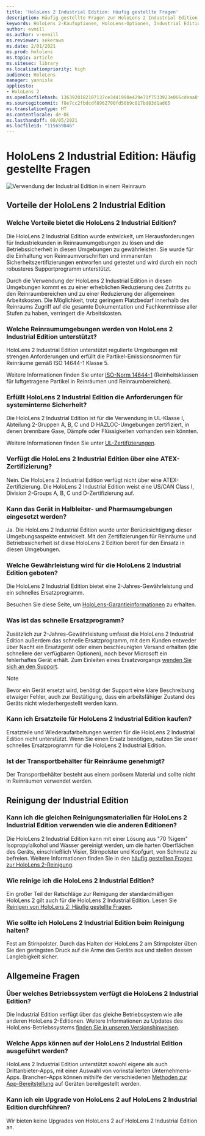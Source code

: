 ```yaml
---
title: 'HoloLens 2 Industrial Edition: Häufig gestellte Fragen'
description: Häufig gestellte Fragen zur HoloLens 2 Industrial Edition
keywords: HoloLens 2-Kaufoptionen, HoloLens-Optionen, Industrial Edition
author: evmill
ms.author: v-evmill
ms.reviewer: sekerawa
ms.date: 2/01/2021
ms.prod: hololens
ms.topic: article
ms.sitesec: library
ms.localizationpriority: high
audience: HoloLens
manager: yannisle
appliesto:
- HoloLens 2
ms.openlocfilehash: 1363920182107137ce3441990e429e71f7533923e066cdeaa8f9c105e453c757
ms.sourcegitcommit: f8e7cc2fbdcdf8962700fd50b9c017bd83d1ad65
ms.translationtype: HT
ms.contentlocale: de-DE
ms.lasthandoff: 08/05/2021
ms.locfileid: "115659846"
---
```

# <a name="hololens-2---industrial-edition-faq"></a>HoloLens 2 Industrial Edition: Häufig gestellte Fragen

![Verwendung der Industrial Edition in einem Reinraum](./images/industrial-sku-with-remote-assist.png)

## <a name="hololens-2-industrial-edition-benefits"></a>Vorteile der HoloLens 2 Industrial Edition

### <a name="what-benefits-does-hololens-2-industrial-edition-2-include"></a>Welche Vorteile bietet die HoloLens 2 Industrial Edition?

Die HoloLens 2 Industrial Edition wurde entwickelt, um Herausforderungen für Industriekunden in Reinraumumgebungen zu lösen und die Betriebssicherheit in diesen Umgebungen zu gewährleisten. Sie wurde für die Einhaltung von Reinraumvorschriften und immanenten Sicherheitszertifizierungen entworfen und getestet und wird durch ein noch robusteres Supportprogramm unterstützt.

Durch die Verwendung der HoloLens 2 Industrial Edition in diesen Umgebungen kommt es zu einer erheblichen Reduzierung des Zutritts zu den Reinraumbereichen und zu einer Reduzierung der allgemeinen Arbeitskosten. Die Möglichkeit, trotz geringem Platzbedarf innerhalb des Reinraums Zugriff auf die gesamte Dokumentation und Fachkenntnisse aller Stufen zu haben, verringert die Arbeitskosten.

### <a name="what-clean-room-environments-does-hololens-2-industrial-edition-support"></a>Welche Reinraumumgebungen werden von HoloLens 2 Industrial Edition unterstützt?

HoloLens 2 Industrial Edition unterstützt regulierte Umgebungen mit strengen Anforderungen und erfüllt die Partikel-Emissionsnormen für Reinräume gemäß ISO 14644-1 Klasse 5.

Weitere Informationen finden Sie unter [ISO-Norm 14644-1](https://www.iso.org/standard/53394.html) (Reinheitsklassen für luftgetragene Partikel in Reinräumen und Reinraumbereichen).

### <a name="does-hololens-2-industrial-edition-meet-requirements-for-intrinsic-safety"></a>Erfüllt HoloLens 2 Industrial Edition die Anforderungen für systeminterne Sicherheit?

Die HoloLens 2 Industrial Edition ist für die Verwendung in UL-Klasse I, Abteilung 2-Gruppen A, B, C und D HAZLOC-Umgebungen zertifiziert, in denen brennbare Gase, Dämpfe oder Flüssigkeiten vorhanden sein könnten.

Weitere Informationen finden Sie unter [UL-Zertifizierungen](https://www.ul.com/services/ul-and-c-ul-hazardous-areas-certification-north-america?csrf-token=CIwNZNlR4XbisJF39I8yWnWX9wX4WFoz&amp;Search=UL+Class+I%2C+Dev+2+&amp;search-submit=Search).

### <a name="does-the-hololens-2-industrial-edition-hold-an-atex-certification"></a>Verfügt die HoloLens 2 Industrial Edition über eine ATEX-Zertifizierung?

Nein. Die HoloLens 2 Industrial Edition verfügt nicht über eine ATEX-Zertifizierung. Die HoloLens 2 Industrial Edition weist eine US/CAN Class I, Division 2-Groups A, B, C und D-Zertifizierung auf.

### <a name="can-the-device-be-used-in-semiconductor-and-pharmaceutical-environments"></a>Kann das Gerät in Halbleiter- und Pharmaumgebungen eingesetzt werden?

Ja. Die HoloLens 2 Industrial Edition wurde unter Berücksichtigung dieser Umgebungsaspekte entwickelt. Mit den Zertifizierungen für Reinräume und Betriebssicherheit ist diese HoloLens 2 Edition bereit für den Einsatz in diesen Umgebungen.

### <a name="what-is-the-hololens-2-industrial-edition-warranty"></a>Welche Gewährleistung wird für die HoloLens 2 Industrial Edition geboten?

Die HoloLens 2 Industrial Edition bietet eine 2-Jahres-Gewährleistung und ein schnelles Ersatzprogramm.

Besuchen Sie diese Seite, um [HoloLens-Garantieinformationen](https://support.microsoft.com/warranty) zu erhalten.

### <a name="what39s-the-rapid-replacement-program"></a>Was ist das schnelle Ersatzprogramm?

Zusätzlich zur 2-Jahres-Gewährleistung umfasst die HoloLens 2 Industrial Edition außerdem das schnelle Ersatzprogramm, mit dem Kunden entweder über Nacht ein Ersatzgerät oder einen beschleunigten Versand erhalten (die schnellere der verfügbaren Optionen), noch bevor Microsoft ein fehlerhaftes Gerät erhält. Zum Einleiten eines Ersatzvorgangs [wenden Sie sich an den Support](https://aka.ms/hololenssupport).

> [!NOTE]
> Bevor ein Gerät ersetzt wird, benötigt der Support eine klare Beschreibung etwaiger Fehler, auch zur Bestätigung, dass ein arbeitsfähiger Zustand des Geräts nicht wiederhergestellt werden kann.

### <a name="can-i-purchase-replacement-parts-for-hololens-2-industrial-edition"></a>Kann ich Ersatzteile für HoloLens 2 Industrial Edition kaufen?

Ersatzteile und Wiederaufarbeitungen werden für die HoloLens 2 Industrial Edition nicht unterstützt. Wenn Sie einen Ersatz benötigen, nutzen Sie unser schnelles Ersatzprogramm für die HoloLens 2 Industrial Edition.

### <a name="is-the-carrying-case-clean-room-approved"></a>Ist der Transportbehälter für Reinräume genehmigt?

Der Transportbehälter besteht aus einem porösem Material und sollte nicht in Reinräumen verwendet werden.

## <a name="cleaning-the-industrial-edition"></a>Reinigung der Industrial Edition

### <a name="can-i-use-the-same-cleaning-materials-for-hololens-2-industrial-edition-as-the-other-editions"></a>Kann ich die gleichen Reinigungsmaterialien für HoloLens 2 Industrial Edition verwenden wie die anderen Editionen?

Die HoloLens 2 Industrial Edition kann mit einer Lösung aus &quot;70 %igem&quot; Isopropylalkohol und Wasser gereinigt werden, um die harten Oberflächen des Geräts, einschließlich Visier, Stirnpolster und Kopfgurt, von Schmutz zu befreien. Weitere Informationen finden Sie in den [häufig gestellten Fragen zur HoloLens 2-Reinigung](/hololens/hololens2-maintenance).

### <a name="how-do-i-clean-hololens-2-industrial-edition"></a>Wie reinige ich die HoloLens 2 Industrial Edition?

Ein großer Teil der Ratschläge zur Reinigung der standardmäßigen HoloLens 2 gilt auch für die HoloLens 2 Industrial Edition. Lesen Sie [Reinigen von HoloLens 2: Häufig gestellte Fragen](/hololens/hololens2-maintenance).

### <a name="how-should-i-hold-hololens-2-industrial-edition-when-cleaning-it"></a>Wie sollte ich HoloLens 2 Industrial Edition beim Reinigung halten?

Fest am Stirnpolster. Durch das Halten der HoloLens 2 am Stirnpolster üben Sie den geringsten Druck auf die Arme des Geräts aus und stellen dessen Langlebigkeit sicher.

## <a name="general-questions"></a>Allgemeine Fragen

### <a name="what-operating-system-does-the-hololens-2-industrial-edition-have"></a>Über welches Betriebssystem verfügt die HoloLens 2 Industrial Edition?

Die Industrial Edition verfügt über das gleiche Betriebssystem wie alle anderen HoloLens 2-Editionen. Weitere Informationen zu Updates des HoloLens-Betriebssystems [finden Sie in unseren Versionshinweisen](hololens-release-notes.md).

### <a name="what-apps-can-run-on-the-hololens-2-industrial-edition"></a>Welche Apps können auf der HoloLens 2 Industrial Edition ausgeführt werden?

HoloLens 2 Industrial Edition unterstützt sowohl eigene als auch Drittanbieter-Apps, mit einer Auswahl von vorinstallierten Unternehmens-Apps. Branchen-Apps können mithilfe der verschiedenen [Methoden zur App-Bereitstellung](/hololens/app-deploy-overview) auf Geräten bereitgestellt werden.

### <a name="can-i-upgrade-from-hololens-2-to-hololens-2-industrial-edition"></a>Kann ich ein Upgrade von HoloLens 2 auf HoloLens 2 Industrial Edition durchführen?

Wir bieten keine Upgrades von HoloLens 2 auf HoloLens 2 Industrial Edition an.
